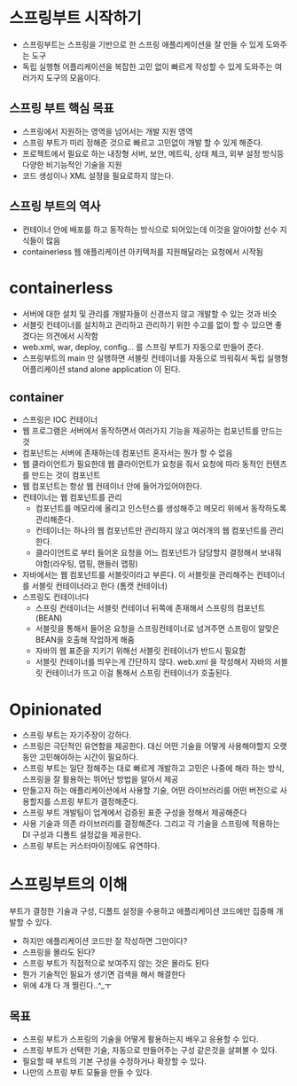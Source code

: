 # 스프링부트 시작하기
- 스프링부트는 스프링을 기반으로 한 스프링 애플리케이션을 잘 만들 수 있게 도와주는 도구
- 독립 실행형 어플리케이션을 복잡한 고민 없이 빠르게 작성할 수 있게 도와주는 여러가지 도구의 모음이다.

## 스프링 부트 핵심 목표
- 스프링에서 지원하는 영역을 넘어서는 개발 지원 영역
- 스프링 부트가 미리 정해준 것으로 빠르고 고민없이 개발 할 수 있게 해준다.
- 프로젝트에서 필요로 하는 내장형 서버, 보안, 메트릭, 상태 체크, 외부 설정 방식등 다양한 비기능적인 기술을 지원
- 코드 생성이나 XML 설정을 필요로하지 않는다.

## 스프링 부트의 역사
- 컨테이너 안에 배포를 하고 동작하는 방식으로 되어있는데 이것을 알아야할 선수 지식들이 많음
- containerless 웹 애플리케이션 아키텍처를 지원해달라는 요청에서 시작됨


# containerless
- 서버에 대한 설치 및 관리를 개발자들이 신경쓰지 않고 개발할 수 있는 것과 비슷
- 서블릿 컨테이너를 설치하고 관리하고 관리하기 위한 수고를 없이 할 수 있으면 좋겠다는 의견에서 시작함
- web.xml, war, deploy, config... 를 스프링 부트가 자동으로 만들어 준다.
- 스프링부트의 main 만 실행하면 서블릿 컨테이너를 자동으로 띄워줘서 독립 실행형 어플리케이션 stand alone application 이 된다.
## container
- 스프링은 IOC 컨테이너
- 웹 프로그램은 서버에서 동작하면서 여러가지 기능을 제공하는 컴포넌트를 만드는 것
- 컴포넌트는 서버에 존재하는데 컴포넌트 혼자서는 뭔가 할 수 없음
- 웹 클라이언트가 필요한데 웹 클라이언트가 요청을 줘서 요청에 따라 동적인 컨텐츠를 만드는 것이 컴포넌트
- 웹 컴포넌트는 항상 웹 컨테이너 안에 들어가있어야한다.
- 컨테이너는 웹 컴포넌트를 관리
  - 컴포넌트를 메모리에 올리고 인스턴스를 생성해주고 메모리 위에서 동작하도록 관리해준다.
  - 컨테이너는 하나의 웹 컴포넌트만 관리하지 않고 여러개의 웹 컴포넌트를 관리한다.
  - 클라이언트로 부터 들어온 요청을 어느 컴포넌트가 담당할지 결정해서 보내줘야함(라우팅, 맵핑, 핸들러 맵핑)
- 자바에서는 웹 컴포넌트를 서블릿이라고 부른다. 이 서블릿을 관리해주는 컨테이너를 서블릿 컨테이너라고 한다 (톰캣 컨테이너)
- 스프링도 컨테이너다
  - 스프링 컨테이너는 서블릿 컨테이너 뒤쪽에 존재해서 스프링의 컴포넌트(BEAN) 
  - 서블릿을 통해서 들어온 요청을 스프링컨테이너로 넘겨주면 스프링이 알맞은 BEAN을 호출해 작업하게 해줌
  - 자바의 웹 표준을 지키기 위해선 서블릿 컨테이너가 반드시 필요함
  - 서블릿 컨테이너를 띄우는게 간단하지 않다. web.xml 을 작성해서 자바의 서블릿 컨테이너가 뜨고 이걸 통해서 스프링 컨테이너가 호출된다.

# Opinionated
- 스프링 부트는 자기주장이 강하다.
- 스프링은 극단적인 유연함을 제공한다. 대신 어떤 기술을 어떻게 사용해야할지 오랫동안 고민해야하는 시간이 필요하다.
- 스프링 부트는 일단 정해주는 대로 빠르게 개발하고 고민은 나중에 해라 하는 방식, 스프링을 잘 활용하는 뛰어난 방법을 알아서 제공
- 만들고자 하는 애플리케이션에서 사용할 기술, 어떤 라이브러리를 어떤 버전으로 사용할지를 스프링 부트가 결정해준다.
- 스프링 부트 개발팀이 업계에서 검증된 표준 구성을 정해서 제공해준다
- 사용 기술과 의존 라이브러리를 결정해준다. 그리고 각 기술을 스프링에 적용하는 DI 구성과 디폴트 설정값을 제공한다.
- 스프링 부트는 커스터마이징에도 유연하다.

# 스프링부트의 이해
부트가 결정한 기술과 구성, 디폴트 설정을 수용하고 애플리케이션 코드에만 집중해 개발할 수 있다.
- 하지만 애플리케이션 코드만 잘 작성하면 그만이다?
- 스프링을 몰라도 된다?
- 스프링 부트가 직접적으로 보여주지 않는 것은 몰라도 된다
- 뭔가 기술적인 필요가 생기면 검색을 해서 해결한다
- 위에 4개 다 개 찔린다..^_ㅜ

## 목표
- 스프링 부트가 스프링의 기술을 어떻게 활용하는지 배우고 응용할 수 있다.
- 스프링 부트가 선택한 기술, 자동으로 만들어주는 구성 같은것을 살펴볼 수 있다.
- 필요할 때 부트의 기본 구성을 수정하거나 확장할 수 있다.
- 나만의 스프링 부트 모듈을 만들 수 있다.
